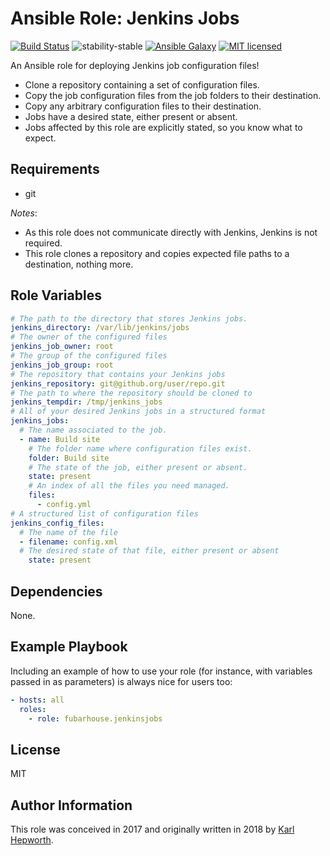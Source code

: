 Ansible Role: Jenkins Jobs
=========

[![Build Status](https://travis-ci.org/fubarhouse/ansible-role-jenkins-jobs.svg?branch=master)](https://travis-ci.org/fubarhouse/ansible-role-jenkins-jobs)
![stability-stable](https://img.shields.io/badge/stability-stable-green.svg)
[![Ansible Galaxy](https://img.shields.io/ansible/role/23791.svg)](https://galaxy.ansible.com/fubarhouse/jenkins-jobs)
[![MIT licensed](https://img.shields.io/badge/license-MIT-blue.svg)](https://raw.githubusercontent.com/fubarhouse/ansible-role-jenkinsjobs/master/LICENSE)

An Ansible role for deploying Jenkins job configuration files!

* Clone a repository containing a set of configuration files.
* Copy the job configuration files from the job folders to their destination.
* Copy any arbitrary configuration files to their destination.
* Jobs have a desired state, either present or absent.
* Jobs affected by this role are explicitly stated, so you know what to expect.

Requirements
------------

* git

*Notes*:

* As this role does not communicate directly with Jenkins, Jenkins is not required.
* This role clones a repository and copies expected file paths to a destination, nothing more.

Role Variables
--------------

```yaml
# The path to the directory that stores Jenkins jobs.
jenkins_directory: /var/lib/jenkins/jobs
# The owner of the configured files
jenkins_job_owner: root
# The group of the configured files
jenkins_job_group: root
# The repository that contains your Jenkins jobs
jenkins_repository: git@github.org/user/repo.git
# The path to where the repository should be cloned to
jenkins_tempdir: /tmp/jenkins_jobs
# All of your desired Jenkins jobs in a structured format
jenkins_jobs:
  # The name associated to the job.
  - name: Build site
    # The folder name where configuration files exist.
    folder: Build site
    # The state of the job, either present or absent.
    state: present
    # An index of all the files you need managed.
    files:
      - config.yml
# A structured list of configuration files
jenkins_config_files:
  # The name of the file
  - filename: config.xml
  # The desired state of that file, either present or absent
    state: present
```

Dependencies
------------

None.

Example Playbook
----------------

Including an example of how to use your role (for instance, with variables passed in as parameters) is always nice for users too:

```yaml
- hosts: all
  roles:
    - role: fubarhouse.jenkinsjobs
```

License
-------

MIT

Author Information
------------------

This role was conceived in 2017 and originally written in 2018 by [Karl Hepworth](https://twitter.com/fubarhouse).
